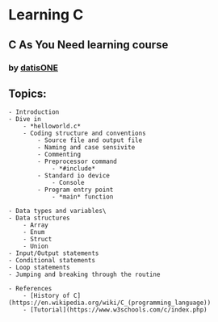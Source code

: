 # Learning C
## C As You Need learning course
### by [datisONE](https://www.datis.one/)

## **Topics:**
	- Introduction
	- Dive in
		- *helloworld.c*
		- Coding structure and conventions
			- Source file and output file
			- Naming and case sensivite
			- Commenting
			- Preprocessor command
				- *#include*
			- Standard io device
				- Console
			- Program entry point 
				- *main* function

	- Data types and variables\
	- Data structures
		- Array
		- Enum
		- Struct
		- Union
	- Input/Output statements
	- Conditional statements
	- Loop statements
	- Jumping and breaking through the routine

	- References
		- [History of C](https://en.wikipedia.org/wiki/C_(programming_language))
		- [Tutorial](https://www.w3schools.com/c/index.php)

